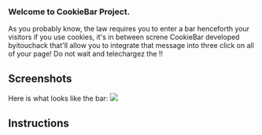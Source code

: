 ### Welcome to CookieBar Project.

As you probably know, the law requires you to enter a bar henceforth your visitors if you use cookies, it's in between screne CookieBar developed byitouchack that'll allow you to integrate that message into three click on all of your page! Do not wait and telechargez the !!

## Screenshots

Here is what looks like the bar:
![](http://puu.sh/bcXxA/a9249bfb76.png)

## Instructions



